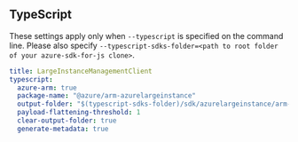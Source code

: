 ## TypeScript

These settings apply only when `--typescript` is specified on the command line.
Please also specify `--typescript-sdks-folder=<path to root folder of your azure-sdk-for-js clone>`.

``` yaml $(typescript)
title: LargeInstanceManagementClient
typescript:
  azure-arm: true
  package-name: "@azure/arm-azurelargeinstance"
  output-folder: "$(typescript-sdks-folder)/sdk/azurelargeinstance/arm-azurelargeinstance"
  payload-flattening-threshold: 1
  clear-output-folder: true
  generate-metadata: true
```
